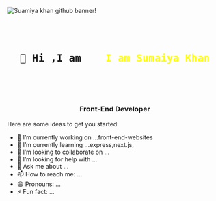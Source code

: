 ![Suamiya khan github banner!](/1.png "Suamiya Khan")


<code>
<h1 align="center">
 👋 Hi ,I am   <span style="color: yellow"> I am Sumaiya Khan </span>
 
</h1>

</code>

<center>
  <h3>Front-End Developer</h3>
</center>





Here are some ideas to get you started:

- 🔭 I’m currently working on ...front-end-websites
- 🌱 I’m currently learning ...express,next.js,
- 👯 I’m looking to collaborate on ...
- 🤔 I’m looking for help with ...
- 💬 Ask me about ...
- 📫 How to reach me: ...
- 😄 Pronouns: ...
- ⚡ Fun fact: ...

